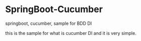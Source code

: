 # SpringBoot-Cucumber
springboot, cucumber, sample for BDD DI

this is the sample for what is cucumber DI and it is very simple. 

